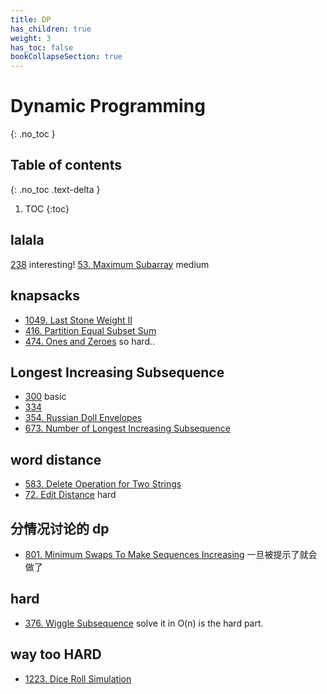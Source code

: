 ```yaml
---
title: DP
has_children: true
weight: 3
has_toc: false
bookCollapseSection: true
---
```

# Dynamic Programming
{: .no_toc }

## Table of contents
{: .no_toc .text-delta }

1. TOC
{:toc}

## lalala
[238](/docs/238) interesting!
[53. Maximum Subarray](/docs/53) medium


## knapsacks
- [1049. Last Stone Weight II](/docs/1049)
- [416. Partition Equal Subset Sum](/docs/416)
- [474. Ones and Zeroes](/docs/474) so hard..


## Longest Increasing Subsequence
- [300](/docs/300) basic
- [334](/docs/334)
- [354. Russian Doll Envelopes](/docs/354)
- [673. Number of Longest Increasing Subsequence](/docs/673)


## word distance
- [583. Delete Operation for Two Strings](/docs/583)
- [72. Edit Distance](/docs/72) hard

## 分情况讨论的 dp
- [801. Minimum Swaps To Make Sequences Increasing](/docs/801) 一旦被提示了就会做了


## hard
- [376. Wiggle Subsequence](/docs/376) solve it in O(n) is the hard part.


## way too HARD
- [1223. Dice Roll Simulation](/docs/1223)